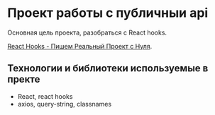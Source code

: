 # Проект работы с публичныи api

Основная цель проекта, разобраться с React hooks. 

[React Hooks - Пишем Реальный Проект с Нуля][1].

## Технологии и библиотеки используемые в пректе

- React, react hooks
- axios, query-string, classnames

[1]: https://www.udemy.com/course/react-hooks-writing-real-project/ 'Курс на Udemy'